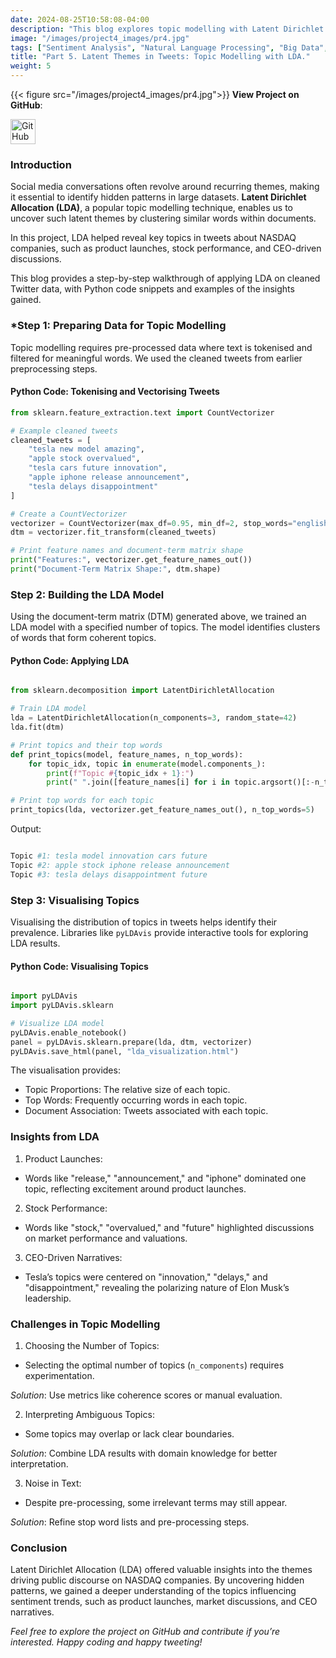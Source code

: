 ```yaml
---
date: 2024-08-25T10:58:08-04:00
description: "This blog explores topic modelling with Latent Dirichlet Allocation (LDA) to uncover hidden themes in tweets about NASDAQ companies. By applying LDA on cleaned Twitter data, the project revealed insights into recurring topics such as product launches, stock performance, and CEO-driven narratives."
image: "/images/project4_images/pr4.jpg"
tags: ["Sentiment Analysis", "Natural Language Processing", "Big Data", "MapReduce", "Python", "Topic Modelling", "Twitter Analytics", "NASDAQ", "Social Media Mining", "Data Visualisation"]
title: "Part 5. Latent Themes in Tweets: Topic Modelling with LDA."
weight: 5
---
```

{{< figure src="/images/project4_images/pr4.jpg">}}
**View Project on GitHub**: 

<a href="https://github.com/drnsmith/sentiment-analysis-NASDAQ-companies-Tweets" target="_blank">
    <img src="/images/github.png" alt="GitHub" style="width:40px; height:40px; vertical-align: middle;">
  </a>

### Introduction

Social media conversations often revolve around recurring themes, making it essential to identify hidden patterns in large datasets. **Latent Dirichlet Allocation (LDA)**, a popular topic modelling technique, enables us to uncover such latent themes by clustering similar words within documents. 

In this project, LDA helped reveal key topics in tweets about NASDAQ companies, such as product launches, stock performance, and CEO-driven discussions.

This blog provides a step-by-step walkthrough of applying LDA on cleaned Twitter data, with Python code snippets and examples of the insights gained.

### *Step 1: Preparing Data for Topic Modelling

Topic modelling requires pre-processed data where text is tokenised and filtered for meaningful words. We used the cleaned tweets from earlier preprocessing steps.

#### Python Code: Tokenising and Vectorising Tweets
```python
from sklearn.feature_extraction.text import CountVectorizer

# Example cleaned tweets
cleaned_tweets = [
    "tesla new model amazing",
    "apple stock overvalued",
    "tesla cars future innovation",
    "apple iphone release announcement",
    "tesla delays disappointment"
]

# Create a CountVectorizer
vectorizer = CountVectorizer(max_df=0.95, min_df=2, stop_words="english")
dtm = vectorizer.fit_transform(cleaned_tweets)

# Print feature names and document-term matrix shape
print("Features:", vectorizer.get_feature_names_out())
print("Document-Term Matrix Shape:", dtm.shape)
```


### Step 2: Building the LDA Model
Using the document-term matrix (DTM) generated above, we trained an LDA model with a specified number of topics. The model identifies clusters of words that form coherent topics.

#### Python Code: Applying LDA
```python

from sklearn.decomposition import LatentDirichletAllocation

# Train LDA model
lda = LatentDirichletAllocation(n_components=3, random_state=42)
lda.fit(dtm)

# Print topics and their top words
def print_topics(model, feature_names, n_top_words):
    for topic_idx, topic in enumerate(model.components_):
        print(f"Topic #{topic_idx + 1}:")
        print(" ".join([feature_names[i] for i in topic.argsort()[:-n_top_words - 1:-1]]))

# Print top words for each topic
print_topics(lda, vectorizer.get_feature_names_out(), n_top_words=5)
```
Output:

```bash

Topic #1: tesla model innovation cars future
Topic #2: apple stock iphone release announcement
Topic #3: tesla delays disappointment future
```

### Step 3: Visualising Topics

Visualising the distribution of topics in tweets helps identify their prevalence. Libraries like `pyLDAvis` provide interactive tools for exploring LDA results.

#### Python Code: Visualising Topics
```python

import pyLDAvis
import pyLDAvis.sklearn

# Visualize LDA model
pyLDAvis.enable_notebook()
panel = pyLDAvis.sklearn.prepare(lda, dtm, vectorizer)
pyLDAvis.save_html(panel, "lda_visualization.html")
```

The visualisation provides:

 - Topic Proportions: The relative size of each topic.
 - Top Words: Frequently occurring words in each topic.
 - Document Association: Tweets associated with each topic.

### Insights from LDA

1.  Product Launches:

 - Words like "release," "announcement," and "iphone" dominated one topic, reflecting excitement around product launches.

2. Stock Performance:

 - Words like "stock," "overvalued," and "future" highlighted discussions on market performance and valuations.

3. CEO-Driven Narratives:

 - Tesla’s topics were centered on "innovation," "delays," and "disappointment," revealing the polarizing nature of Elon Musk’s leadership.

### Challenges in Topic Modelling
1. Choosing the Number of Topics:

 - Selecting the optimal number of topics (`n_components`) requires experimentation.

*Solution*: Use metrics like coherence scores or manual evaluation.

2. Interpreting Ambiguous Topics:

 - Some topics may overlap or lack clear boundaries.

*Solution*: Combine LDA results with domain knowledge for better interpretation.

3. Noise in Text:

 - Despite pre-processing, some irrelevant terms may still appear.

*Solution*: Refine stop word lists and pre-processing steps.

### Conclusion
Latent Dirichlet Allocation (LDA) offered valuable insights into the themes driving public discourse on NASDAQ companies. By uncovering hidden patterns, we gained a deeper understanding of the topics influencing sentiment trends, such as product launches, market discussions, and CEO narratives.

*Feel free to explore the project on GitHub and contribute if you’re interested. Happy coding and happy tweeting!*